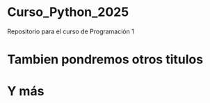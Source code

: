 # Curso_Python_2025
Repositorio para el curso de Programación 1

# Tambien pondremos otros titulos
# Y más
